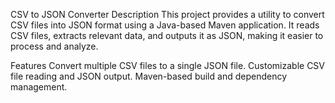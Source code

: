 CSV to JSON Converter
Description
This project provides a utility to convert CSV files into JSON format using a Java-based Maven application. It reads CSV files, extracts relevant data, and outputs it as JSON, making it easier to process and analyze.


Features
Convert multiple CSV files to a single JSON file.
Customizable CSV file reading and JSON output.
Maven-based build and dependency management.
